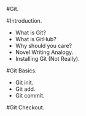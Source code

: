 #Git.

#Introduction.

 * What is Git?
 * What is GitHub?
 * Why should you care?
 * Novel Writing Analogy.
 * Installing Git (Not Really).

#Git Basics.

* Git init.
* Git add.
* Git commit.

#Git Checkout.

